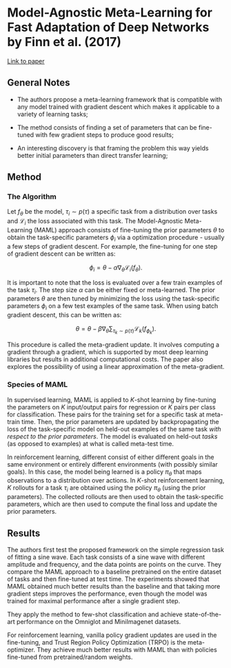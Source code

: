 # Model-Agnostic Meta-Learning for Fast Adaptation of Deep Networks by Finn et al. (2017)

[Link to paper](https://arxiv.org/abs/1703.03400)

## General Notes

* The authors propose a meta-learning framework that is compatible with any model trained with gradient descent which makes it applicable to a variety of learning tasks;

* The method consists of finding a set of parameters that can be fine-tuned with few gradient steps to produce good results;

* An interesting discovery is that framing the problem this way yields better initial parameters than direct transfer learning;

## Method

### The Algorithm

Let $f_\theta$ be the model, $\tau_i \sim p(\tau)$ a specific task from a distribution over tasks and $\mathcal{L}_i$ the loss associated with this task. The Model-Agnostic Meta-Learning (MAML) approach consists of fine-tuning the prior parameters $\theta$ to obtain the task-specific parameters $\phi_i$ via a optimization procedure - usually a few steps of gradient descent. For example, the fine-tuning for one step of gradient descent can be written as:

$$\phi_i = \theta - \alpha \nabla_\theta \mathcal{L}_i (f_\theta).$$

It is important to note that the loss is evaluated over a few train examples of the task $\tau_i$. The step size $\alpha$ can be either fixed or meta-learned. The prior parameters $\theta$ are then tuned by minimizing the loss using the task-specific parameters $\phi_i$ on a few test examples of the same task. When using batch gradient descent, this can be written as:

$$\theta = \theta - \beta \nabla_\theta \sum_{\tau_k \sim p(\tau)}\mathcal{L}_k (f_{\phi_k}).$$

This procedure is called the meta-gradient update. It involves computing a gradient through a gradient, which is supported by most deep learning libraries but results in additional computational costs. The paper also explores the possibility of using a linear approximation of the meta-gradient.

### Species of MAML

In supervised learning, MAML is applied to $K$-shot learning by fine-tuning the parameters on $K$ input/output pairs for regression or $K$ pairs per class for classification. These pairs for the training set for a specific task at meta-train time. Then, the prior parameters are updated by backpropagating the loss of the task-specific model on held-out examples of the same task *with respect to the prior parameters*. The model is evaluated on held-out *tasks* (as opposed to examples) at what is called meta-test time.

In reinforcement learning, different consist of either different goals in the same environment or entirely different environments (with possibly similar goals). In this case, the model being learned is a policy $\pi_\theta$ that maps observations to a distribution over actions. In $K$-shot reinforcement learning, $K$ rollouts for a task $\tau_i$ are obtained using the policy $\pi_\theta$ (using the prior parameters). The collected rollouts are then used to obtain the task-specific parameters, which are then used to compute the final loss and update the prior parameters.

## Results

The authors first test the proposed framework on the simple regression task of fitting a sine wave. Each task consists of a sine wave with different amplitude and frequency, and the data points are points on the curve. They compare the MAML approach to a baseline pretrained on the entire dataset of tasks and then fine-tuned at test time. The experiments showed that MAML obtained much better results than the baseline and that taking more gradient steps improves the performance, even though the model was trained for maximal performance after a single gradient step.

They apply the method to few-shot classification and achieve state-of-the-art performance on the Omniglot and MiniImagenet datasets.

For reinforcement learning, vanilla policy gradient updates are used in the fine-tuning, and Trust Region Policy Optimization (TRPO) is the meta-optimizer. They achieve much better results with MAML than with policies fine-tuned from pretrained/random weights.